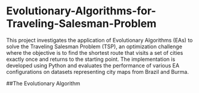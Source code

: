 # Evolutionary-Algorithms-for-Traveling-Salesman-Problem

This project investigates the application of Evolutionary Algorithms (EAs) to solve the Traveling Salesman Problem (TSP), an optimization challenge where the objective is to find the shortest route that visits a set of cities exactly once and returns to the starting point. The implementation is developed using Python and evaluates the performance of various EA configurations on datasets representing city maps from Brazil and Burma.

##The Evolutionary Algorithm
